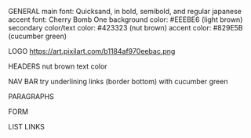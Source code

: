 
GENERAL
main font: Quicksand, in bold, semibold, and regular
japanese accent font: Cherry Bomb One
background color: #EEEBE6 (light brown)
secondary color/text color: #423323 (nut brown)
accent color: #829E5B (cucumber green)

LOGO
https://art.pixilart.com/b1184af970eebac.png

HEADERS
nut brown text color

NAV BAR
try underlining links (border bottom) with cucumber green

PARAGRAPHS

FORM

LIST LINKS
